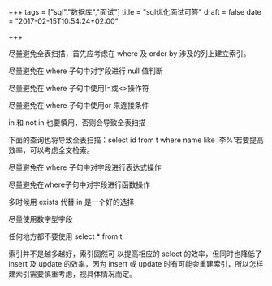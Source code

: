 +++
tags = ["sql","数据库","面试"]
title = "sql优化面试可答"
draft = false
date = "2017-02-15T10:54:24+02:00"

+++


尽量避免全表扫描，首先应考虑在 where 及 order by 涉及的列上建立索引。

尽量避免在 where 子句中对字段进行 null 值判断

尽量避免在 where 子句中使用!=或<>操作符

尽量避免在 where 子句中使用or 来连接条件


in 和 not in 也要慎用，否则会导致全表扫描

下面的查询也将导致全表扫描：select id from t where name like '李%'若要提高效率，可以考虑全文检索。

尽量避免在 where 子句中对字段进行表达式操作

尽量避免在where子句中对字段进行函数操作

多时候用 exists 代替 in 是一个好的选择

尽量使用数字型字段

任何地方都不要使用 select * from t 


索引并不是越多越好，索引固然可 以提高相应的 select 的效率，但同时也降低了 insert 及 update 的效率，因为 insert 或 update 时有可能会重建索引，所以怎样建索引需要慎重考虑，视具体情况而定。


